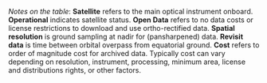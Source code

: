 *Notes on the table*: **Satellite** refers to the main optical instrument onboard. **Operational** indicates satellite status. **Open Data** refers to no data costs or license restrictions to download and use ortho-rectified data. **Spatial resolution** is ground sampling at nadir for (pansharpened) data. **Revisit data** is time between orbital overpass from equatorial ground. **Cost** refers to order of magnitude cost for archived data. Typically cost can vary depending on resolution, instrument, processing, minimum area, license and distributions rights, or other factors.
